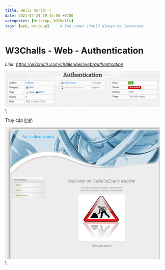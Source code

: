 ```yaml
---
title: Hello World!!!
date: 2021-03-24 19:45:00 +0700
categories: [Writeup, W3Challs]
tags: [web, writeup]     # TAG names should always be lowercase
---
```


# W3Challs - Web - Authentication

*Link: https://w3challs.com/challenges/web/authentication*

![problem](assets/img/screenImg/1.png)\

Truy cập [link](http://authentication.hax.w3challs.com/)\

![problem](assets/img/screenImg/2.png)\



